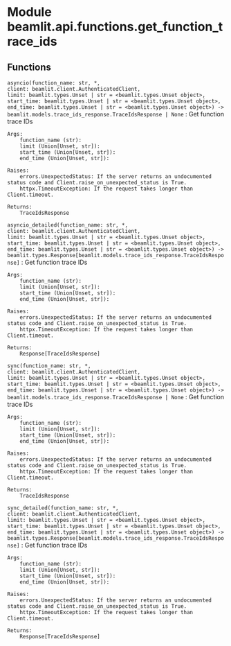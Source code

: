 Module beamlit.api.functions.get_function_trace_ids
===================================================

Functions
---------

`asyncio(function_name: str, *, client: beamlit.client.AuthenticatedClient, limit: beamlit.types.Unset | str = <beamlit.types.Unset object>, start_time: beamlit.types.Unset | str = <beamlit.types.Unset object>, end_time: beamlit.types.Unset | str = <beamlit.types.Unset object>) ‑> beamlit.models.trace_ids_response.TraceIdsResponse | None`
:   Get function trace IDs
    
    Args:
        function_name (str):
        limit (Union[Unset, str]):
        start_time (Union[Unset, str]):
        end_time (Union[Unset, str]):
    
    Raises:
        errors.UnexpectedStatus: If the server returns an undocumented status code and Client.raise_on_unexpected_status is True.
        httpx.TimeoutException: If the request takes longer than Client.timeout.
    
    Returns:
        TraceIdsResponse

`asyncio_detailed(function_name: str, *, client: beamlit.client.AuthenticatedClient, limit: beamlit.types.Unset | str = <beamlit.types.Unset object>, start_time: beamlit.types.Unset | str = <beamlit.types.Unset object>, end_time: beamlit.types.Unset | str = <beamlit.types.Unset object>) ‑> beamlit.types.Response[beamlit.models.trace_ids_response.TraceIdsResponse]`
:   Get function trace IDs
    
    Args:
        function_name (str):
        limit (Union[Unset, str]):
        start_time (Union[Unset, str]):
        end_time (Union[Unset, str]):
    
    Raises:
        errors.UnexpectedStatus: If the server returns an undocumented status code and Client.raise_on_unexpected_status is True.
        httpx.TimeoutException: If the request takes longer than Client.timeout.
    
    Returns:
        Response[TraceIdsResponse]

`sync(function_name: str, *, client: beamlit.client.AuthenticatedClient, limit: beamlit.types.Unset | str = <beamlit.types.Unset object>, start_time: beamlit.types.Unset | str = <beamlit.types.Unset object>, end_time: beamlit.types.Unset | str = <beamlit.types.Unset object>) ‑> beamlit.models.trace_ids_response.TraceIdsResponse | None`
:   Get function trace IDs
    
    Args:
        function_name (str):
        limit (Union[Unset, str]):
        start_time (Union[Unset, str]):
        end_time (Union[Unset, str]):
    
    Raises:
        errors.UnexpectedStatus: If the server returns an undocumented status code and Client.raise_on_unexpected_status is True.
        httpx.TimeoutException: If the request takes longer than Client.timeout.
    
    Returns:
        TraceIdsResponse

`sync_detailed(function_name: str, *, client: beamlit.client.AuthenticatedClient, limit: beamlit.types.Unset | str = <beamlit.types.Unset object>, start_time: beamlit.types.Unset | str = <beamlit.types.Unset object>, end_time: beamlit.types.Unset | str = <beamlit.types.Unset object>) ‑> beamlit.types.Response[beamlit.models.trace_ids_response.TraceIdsResponse]`
:   Get function trace IDs
    
    Args:
        function_name (str):
        limit (Union[Unset, str]):
        start_time (Union[Unset, str]):
        end_time (Union[Unset, str]):
    
    Raises:
        errors.UnexpectedStatus: If the server returns an undocumented status code and Client.raise_on_unexpected_status is True.
        httpx.TimeoutException: If the request takes longer than Client.timeout.
    
    Returns:
        Response[TraceIdsResponse]